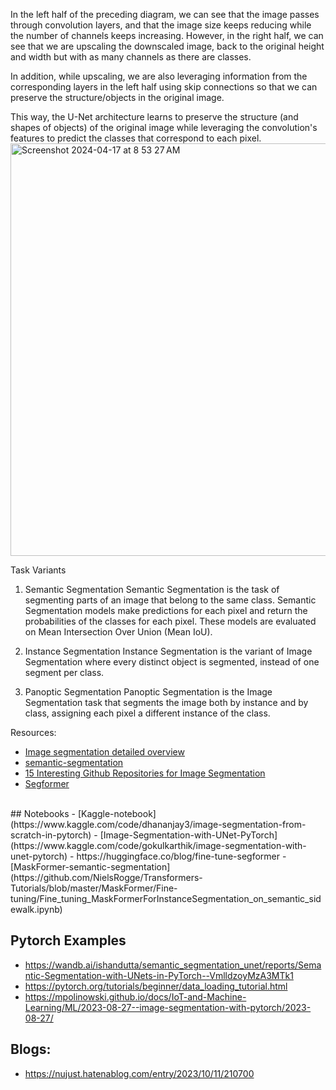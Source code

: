 
In the left half of the preceding diagram, we can see that the image passes through convolution layers,  and that the image size keeps reducing while the number of channels keeps increasing. However, in the right half, we can see that we are upscaling the downscaled image, back to the original height and width but with as many channels as there are classes.

In addition, while upscaling, we are also leveraging information from the corresponding layers in the left half using skip connections so that we can preserve the structure/objects in the original image.

This way, the U-Net architecture learns to preserve the structure (and shapes of objects) of the original image while leveraging the convolution's features to predict the classes that correspond to each pixel.
<img width="660" alt="Screenshot 2024-04-17 at 8 53 27 AM" src="https://github.com/andysingal/CV_public/assets/20493493/9321d8e6-aca8-4b74-ad7d-9b06574ad482">

Task Variants
1. Semantic Segmentation
Semantic Segmentation is the task of segmenting parts of an image that belong to the same class. Semantic Segmentation models make predictions for each pixel and return the probabilities of the classes for each pixel. These models are evaluated on Mean Intersection Over Union (Mean IoU).

2. Instance Segmentation
Instance Segmentation is the variant of Image Segmentation where every distinct object is segmented, instead of one segment per class.

3. Panoptic Segmentation
Panoptic Segmentation is the Image Segmentation task that segments the image both by instance and by class, assigning each pixel a different instance of the class.


Resources:
- [Image segmentation detailed overview](https://www.superannotate.com/blog/image-segmentation-for-machine-learning)
- [semantic-segmentation](https://github.com/xitu/gold-miner/blob/db4f91ae0df1f31d3b02dbf21b4137bfb9fda374/TODO1/semantic-segmentation-u-net-part-1.md)
- [15 Interesting Github Repositories for Image Segmentation](https://encord.com/blog/github-repositories-image-segmentation/)
- [Segformer](https://github.com/huggingface/transformers/blob/5fabebdb7d4f9ee5a6459f7c0dcde0b1901f6205/docs/source/en/tasks/semantic_segmentation.md#fine-tuning-a-model-for-segmentation)

<br>
## Notebooks 
- [Kaggle-notebook](https://www.kaggle.com/code/dhananjay3/image-segmentation-from-scratch-in-pytorch)
- [Image-Segmentation-with-UNet-PyTorch](https://www.kaggle.com/code/gokulkarthik/image-segmentation-with-unet-pytorch)
- https://huggingface.co/blog/fine-tune-segformer  
- [MaskFormer-semantic-segmentation](https://github.com/NielsRogge/Transformers-Tutorials/blob/master/MaskFormer/Fine-tuning/Fine_tuning_MaskFormerForInstanceSegmentation_on_semantic_sidewalk.ipynb)


## Pytorch Examples
- https://wandb.ai/ishandutta/semantic_segmentation_unet/reports/Semantic-Segmentation-with-UNets-in-PyTorch--VmlldzoyMzA3MTk1
- https://pytorch.org/tutorials/beginner/data_loading_tutorial.html
- https://mpolinowski.github.io/docs/IoT-and-Machine-Learning/ML/2023-08-27--image-segmentation-with-pytorch/2023-08-27/

## Blogs:
- https://nujust.hatenablog.com/entry/2023/10/11/210700 
